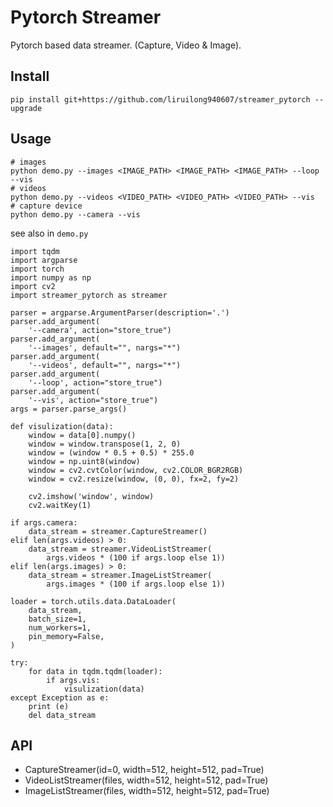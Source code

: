 # Pytorch Streamer

Pytorch based data streamer. (Capture, Video & Image).

## Install

```
pip install git+https://github.com/liruilong940607/streamer_pytorch --upgrade
```

## Usage

```
# images
python demo.py --images <IMAGE_PATH> <IMAGE_PATH> <IMAGE_PATH> --loop --vis
# videos
python demo.py --videos <VIDEO_PATH> <VIDEO_PATH> <VIDEO_PATH> --vis
# capture device
python demo.py --camera --vis
```

see also in `demo.py`
```
import tqdm
import argparse
import torch
import numpy as np
import cv2
import streamer_pytorch as streamer

parser = argparse.ArgumentParser(description='.')
parser.add_argument(
    '--camera', action="store_true")
parser.add_argument(
    '--images', default="", nargs="*")
parser.add_argument(
    '--videos', default="", nargs="*")
parser.add_argument(
    '--loop', action="store_true")
parser.add_argument(
    '--vis', action="store_true")
args = parser.parse_args()

def visulization(data):
    window = data[0].numpy()
    window = window.transpose(1, 2, 0)
    window = (window * 0.5 + 0.5) * 255.0
    window = np.uint8(window)
    window = cv2.cvtColor(window, cv2.COLOR_BGR2RGB) 
    window = cv2.resize(window, (0, 0), fx=2, fy=2)

    cv2.imshow('window', window)
    cv2.waitKey(1)

if args.camera:
    data_stream = streamer.CaptureStreamer()
elif len(args.videos) > 0:
    data_stream = streamer.VideoListStreamer(
        args.videos * (100 if args.loop else 1))
elif len(args.images) > 0:
    data_stream = streamer.ImageListStreamer(
        args.images * (100 if args.loop else 1))

loader = torch.utils.data.DataLoader(
    data_stream, 
    batch_size=1, 
    num_workers=1, 
    pin_memory=False,
)

try:
    for data in tqdm.tqdm(loader):
        if args.vis:
            visulization(data)
except Exception as e:
    print (e)
    del data_stream

```

## API

- CaptureStreamer(id=0, width=512, height=512, pad=True)
- VideoListStreamer(files, width=512, height=512, pad=True)
- ImageListStreamer(files, width=512, height=512, pad=True)
